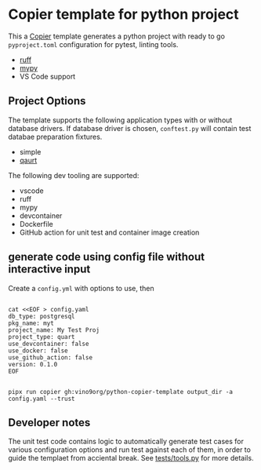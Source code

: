 
# Copier template for python project

This a [Copier](https://copier.readthedocs.io/en/stable/) template generates a python project with ready to go ```pyproject.toml``` configuration for pytest, linting tools.

* [ruff](https://docs.astral.sh/ruff/)
* [mypy](https://github.com/python/mypy)
* VS Code support

## Project Options
The template supports the following application types with or without database drivers. If database driver is chosen, ```conftest.py``` will contain test databae preparation fixtures.

* simple
* [qaurt](https://quart.palletsprojects.com/en/latest/)


The following dev tooling are supported:
* vscode
* ruff
* mypy
* devcontainer
* Dockerfile
* GitHub action for unit test and container image creation

## generate code using config file without interactive input

Create a ```config.yml``` with options to use, then

```shell

cat <<EOF > config.yaml
db_type: postgresql
pkg_name: myt
project_name: My Test Proj
project_type: quart
use_devcontainer: false
use_docker: false
use_github_action: false
version: 0.1.0
EOF


pipx run copier gh:vino9org/python-copier-template output_dir -a config.yaml --trust

```

## Developer notes
The unit test code contains logic to automatically generate test cases for various configuration options and run test against each of them, in order to guide the templaet from acciental break. See [tests/tools.py](tests/tools.py) for more details.
